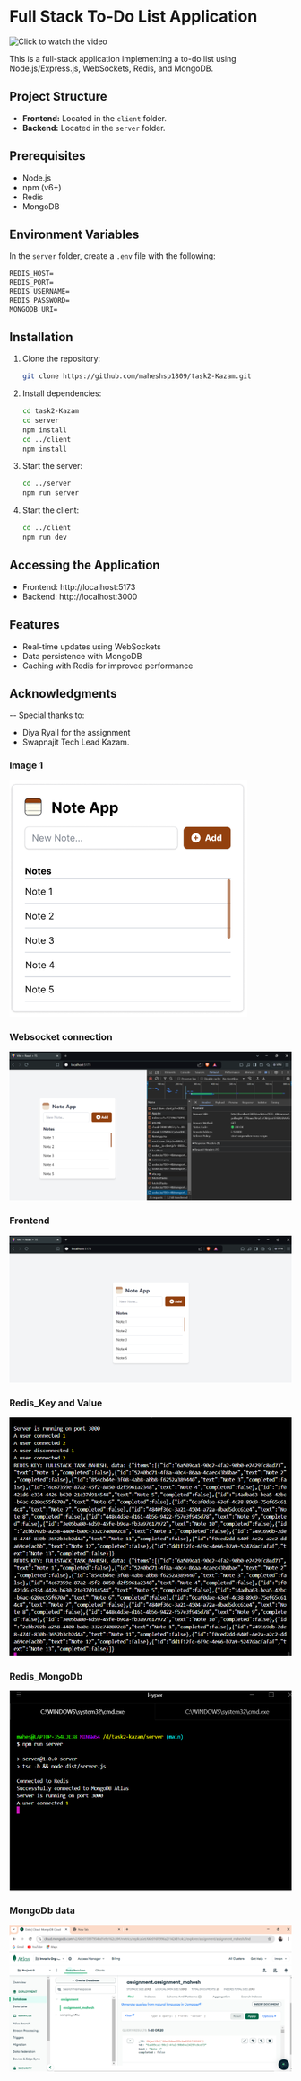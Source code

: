 # Full Stack To-Do List Application

![Click to watch the video](https://drive.google.com/file/d/1cAjXSm8R5R9EU2M8N5SP7ECRxhcLf7je/view?usp=sharing)

This is a full-stack application implementing a to-do list using Node.js/Express.js, WebSockets, Redis, and MongoDB.

## Project Structure

- **Frontend:** Located in the `client` folder.
- **Backend:** Located in the `server` folder.

## Prerequisites

- Node.js
- npm (v6+)
- Redis
- MongoDB

## Environment Variables

In the `server` folder, create a `.env` file with the following:

```
REDIS_HOST=
REDIS_PORT=
REDIS_USERNAME=
REDIS_PASSWORD=
MONGODB_URI=
```

## Installation

1. Clone the repository:

   ```bash
   git clone https://github.com/maheshsp1809/task2-Kazam.git
   ```

2. Install dependencies:

   ```bash
   cd task2-Kazam
   cd server
   npm install
   cd ../client
   npm install
   ```

3. Start the server:

   ```bash
   cd ../server
   npm run server
   ```

4. Start the client:
   ```bash
   cd ../client
   npm run dev
   ```

## Accessing the Application

- Frontend: http://localhost:5173
- Backend: http://localhost:3000

## Features

- Real-time updates using WebSockets
- Data persistence with MongoDB
- Caching with Redis for improved performance

## Acknowledgments

-- Special thanks to:

- Diya Ryall for the assignment
- Swapnajit Tech Lead Kazam.

### Image 1

![Image 1](public/frontend1.png)

### Websocket connection

![Image 2](public/websocket.png)

### Frontend

![Image 3](public/frontend3.png)

### Redis_Key and Value

![Image 4](public/redis_cache.png)

### Redis_MongoDb

![Image 5](public/redis_mongodb_users.png)

### MongoDb data

![Image 6](public/mongodb_cloud.png)
